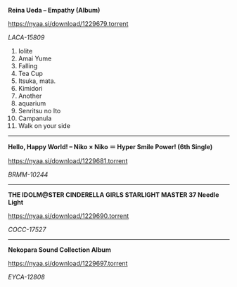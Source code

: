 **Reina Ueda – Empathy (Album)**

https://nyaa.si/download/1229679.torrent

*LACA-15809*

01. Iolite	
02. Amai Yume	
03. Falling	
04. Tea Cup	
05. Itsuka, mata.	
06. Kimidori	
07. Another	
08. aquarium	
09. Senritsu no Ito	
10. Campanula	
11. Walk on your side

---------------------------
**Hello, Happy World! – Niko × Niko ＝ Hyper Smile Power! (6th Single)**

https://nyaa.si/download/1229681.torrent

*BRMM-10244*

---------------------------
**THE IDOLM@STER CINDERELLA GIRLS STARLIGHT MASTER 37 Needle Light**

https://nyaa.si/download/1229690.torrent

*COCC-17527*

----------------------------
**Nekopara Sound Collection Album**

https://nyaa.si/download/1229697.torrent

*EYCA-12808*
